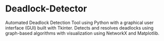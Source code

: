 # Deadlock-Detector
Automated Deadlock Detection Tool using Python with a graphical user interface (GUI) built with Tkinter. Detects and resolves deadlocks using graph-based algorithms with visualization using NetworkX and Matplotlib.

